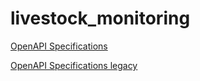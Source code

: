 # livestock_monitoring


[OpenAPI Specifications](https://petstore.swagger.io?url=https://raw.githubusercontent.com/atlasH2020-templates/livestock_monitoring/wip0.1.1/oas.json)

[OpenAPI Specifications legacy](https://sensorsystems.iais.fraunhofer.de/doc/?url=https://raw.githubusercontent.com/atlasH2020-templates/livestock_monitoring/wip0.1.1/oas.json)  

